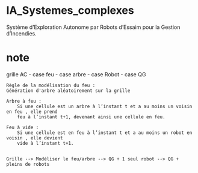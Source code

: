 # IA_Systemes_complexes
Système d’Exploration Autonome par Robots d’Essaim pour la Gestion d’Incendies. 

# note

grille AC - case feu
	  - case arbre
	  - case Robot
	  - case QG
	  
	Règle de la modélisation du feu :
	Génération d'arbre aléatoirement sur la grille

	Arbre à feu :
		Si une cellule est un arbre à l’instant t et a au moins un voisin en feu , elle prend
		feu à l’instant t+1, devenant ainsi une cellule en feu.

	Feu à vide :
		Si une cellule est en feu à l’instant t et a au moins un robot en voisin , elle devient
		vide à l’instant t+1.
	
	
	Grille --> Modéliser le feu/arbre --> QG + 1 seul robot --> QG + pleins de robots 
